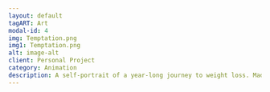 ```yaml
---
layout: default
tagART: Art
modal-id: 4
img: Temptation.png
img1: Temptation.png
alt: image-alt
client: Personal Project
category: Animation
description: A self-portrait of a year-long journey to weight loss. Made with Adobe After Effects. <p><a href=>https://drive.google.com/file/d/1UuDHLcobo32A6N9p-kfDfodOQe_b6G-q/view?usp=sharing>Video Link</a></p>
---
```


